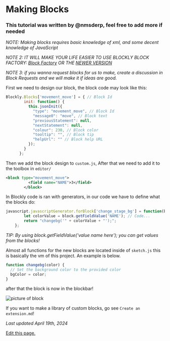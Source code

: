 # Making Blocks
### This tutorial was written by @nmsderp, feel free to add more if needed

*NOTE: Making blocks requires basic knowledge of xml, and some decent knowledge of JavaScript*
  
*NOTE 2: IT WILL MAKE YOUR LIFE EASIER TO USE BLOCKLY BLOCK FACTORY: [Block Factory](https://blockly-demo.appspot.com/static/demos/blockfactory/index.html) OR THE [NEWER VERSION](https://google.github.io/blockly-samples/examples/developer-tools/index.html)*

*NOTE 3: if you wanna request blocks for us to make, create a discussion in Block Requests and we will make it if ideas are good.*
  
First we need to design our block, the block code may look like this:
```javascript
Blockly.Blocks['movement_move'] = { // Block Id
        init: function() {
          this.jsonInit({
            "type": "movement_move", // Block Id
            "message0": "move", // Block text
            "previousStatement": null,
            "nextStatement": null,
            "colour": 230, // Block color
            "tooltip": "", // Block tip
            "helpUrl": "" // Block help URL
          });
        }
      };
```
Then we add the block design to `custom.js`, 
After that we need to add it to the toolbox in `editor/`
```xml
<block type="movement_move">
          <field name="NAME">3</field>
        </block>
```
In Blockly code is ran with generators, in our code we have to define what the blocks do:
```javascript
javascript.javascriptGenerator.forBlock['change_stage_bg'] = function(block, generator) { // Block Id
        let colorValue = block.getFieldValue('NAME'); // Code...
        return "changebg('" + colorValue + "');";
    };
```
*TIP: By using block.getFieldValue('value name here'); you can get values from the blocks!*
  
Almost all functions for the new blocks are located inside of `sketch.js` this is basically the vm of this project. An example is below.
```javascript
function changebg(color) {
  // Set the background color to the provided color
  bgColor = color;
}
```
after that the block is now in the blockbar!

![picture of block](https://imagizer.imageshack.com/img922/4093/w5pnLS.png)

If you want to make a library of custom blocks, go see `Create an extension.md`!

*Last updated April 19th, 2024*

<!--
    Make sure to change date to the current commit date!
-->


[Edit this page.](https://github.com/mariocraft987/bark-coding/blob/main/documentation/content/Add%20a%20new%20block.md)